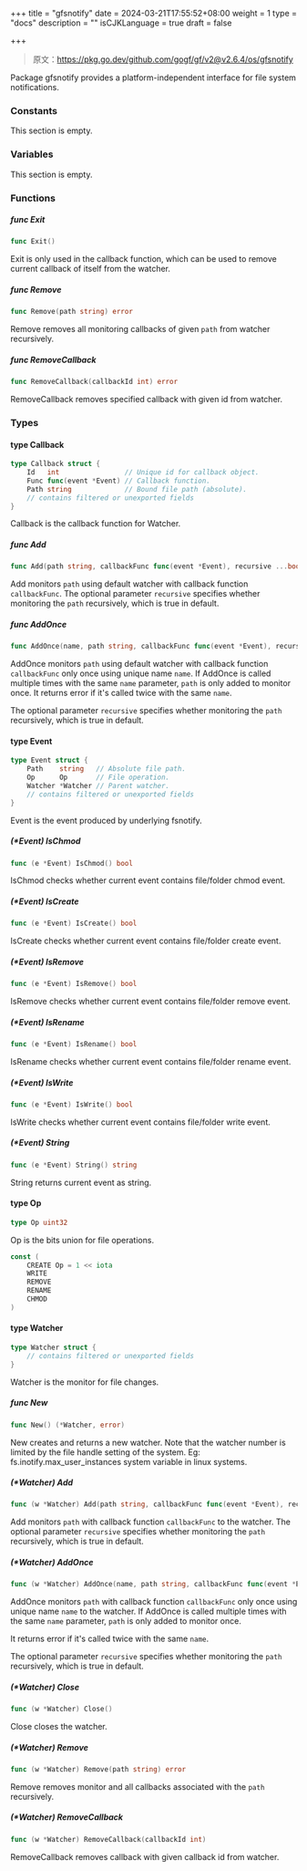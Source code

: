+++
title = "gfsnotify"
date = 2024-03-21T17:55:52+08:00
weight = 1
type = "docs"
description = ""
isCJKLanguage = true
draft = false

+++

> 原文：https://pkg.go.dev/github.com/gogf/gf/v2@v2.6.4/os/gfsnotify

Package gfsnotify provides a platform-independent interface for file system notifications.

### Constants 

This section is empty.

### Variables 

This section is empty.

### Functions 

##### func Exit 

``` go
func Exit()
```

Exit is only used in the callback function, which can be used to remove current callback of itself from the watcher.

##### func Remove 

``` go
func Remove(path string) error
```

Remove removes all monitoring callbacks of given `path` from watcher recursively.

##### func RemoveCallback 

``` go
func RemoveCallback(callbackId int) error
```

RemoveCallback removes specified callback with given id from watcher.

### Types 

#### type Callback 

``` go
type Callback struct {
	Id   int                // Unique id for callback object.
	Func func(event *Event) // Callback function.
	Path string             // Bound file path (absolute).
	// contains filtered or unexported fields
}
```

Callback is the callback function for Watcher.

##### func Add 

``` go
func Add(path string, callbackFunc func(event *Event), recursive ...bool) (callback *Callback, err error)
```

Add monitors `path` using default watcher with callback function `callbackFunc`. The optional parameter `recursive` specifies whether monitoring the `path` recursively, which is true in default.

##### func AddOnce 

``` go
func AddOnce(name, path string, callbackFunc func(event *Event), recursive ...bool) (callback *Callback, err error)
```

AddOnce monitors `path` using default watcher with callback function `callbackFunc` only once using unique name `name`. If AddOnce is called multiple times with the same `name` parameter, `path` is only added to monitor once. It returns error if it's called twice with the same `name`.

The optional parameter `recursive` specifies whether monitoring the `path` recursively, which is true in default.

#### type Event 

``` go
type Event struct {
	Path    string   // Absolute file path.
	Op      Op       // File operation.
	Watcher *Watcher // Parent watcher.
	// contains filtered or unexported fields
}
```

Event is the event produced by underlying fsnotify.

##### (*Event) IsChmod 

``` go
func (e *Event) IsChmod() bool
```

IsChmod checks whether current event contains file/folder chmod event.

##### (*Event) IsCreate 

``` go
func (e *Event) IsCreate() bool
```

IsCreate checks whether current event contains file/folder create event.

##### (*Event) IsRemove 

``` go
func (e *Event) IsRemove() bool
```

IsRemove checks whether current event contains file/folder remove event.

##### (*Event) IsRename 

``` go
func (e *Event) IsRename() bool
```

IsRename checks whether current event contains file/folder rename event.

##### (*Event) IsWrite 

``` go
func (e *Event) IsWrite() bool
```

IsWrite checks whether current event contains file/folder write event.

##### (*Event) String 

``` go
func (e *Event) String() string
```

String returns current event as string.

#### type Op 

``` go
type Op uint32
```

Op is the bits union for file operations.

``` go
const (
	CREATE Op = 1 << iota
	WRITE
	REMOVE
	RENAME
	CHMOD
)
```

#### type Watcher 

``` go
type Watcher struct {
	// contains filtered or unexported fields
}
```

Watcher is the monitor for file changes.

##### func New 

``` go
func New() (*Watcher, error)
```

New creates and returns a new watcher. Note that the watcher number is limited by the file handle setting of the system. Eg: fs.inotify.max_user_instances system variable in linux systems.

##### (*Watcher) Add 

``` go
func (w *Watcher) Add(path string, callbackFunc func(event *Event), recursive ...bool) (callback *Callback, err error)
```

Add monitors `path` with callback function `callbackFunc` to the watcher. The optional parameter `recursive` specifies whether monitoring the `path` recursively, which is true in default.

##### (*Watcher) AddOnce 

``` go
func (w *Watcher) AddOnce(name, path string, callbackFunc func(event *Event), recursive ...bool) (callback *Callback, err error)
```

AddOnce monitors `path` with callback function `callbackFunc` only once using unique name `name` to the watcher. If AddOnce is called multiple times with the same `name` parameter, `path` is only added to monitor once.

It returns error if it's called twice with the same `name`.

The optional parameter `recursive` specifies whether monitoring the `path` recursively, which is true in default.

##### (*Watcher) Close 

``` go
func (w *Watcher) Close()
```

Close closes the watcher.

##### (*Watcher) Remove 

``` go
func (w *Watcher) Remove(path string) error
```

Remove removes monitor and all callbacks associated with the `path` recursively.

##### (*Watcher) RemoveCallback 

``` go
func (w *Watcher) RemoveCallback(callbackId int)
```

RemoveCallback removes callback with given callback id from watcher.